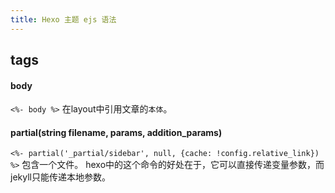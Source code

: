 ```yaml
---
title: Hexo 主题 ejs 语法
---
```

## tags

#### body

`<%- body %>`
    在layout中引用文章的`本体`。

#### partial(string filename, params, addition_params)

`<%- partial('_partial/sidebar', null, {cache: !config.relative_link}) %>`
    包含一个文件。
hexo中的这个命令的好处在于，它可以直接传递变量参数，而jekyll只能传递本地参数。
